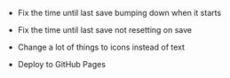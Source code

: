 - Fix the time until last save bumping down when it starts
- Fix the time until last save not resetting on save
- Change a lot of things to icons instead of text

- Deploy to GitHub Pages
